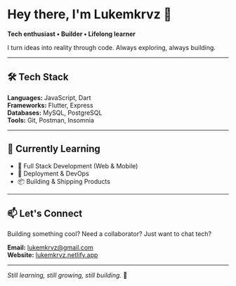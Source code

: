 # Hey there, I'm Lukemkrvz 👋

**Tech enthusiast • Builder • Lifelong learner**

I turn ideas into reality through code. Always exploring, always building.

---

## 🛠️ Tech Stack

**Languages:** JavaScript, Dart  
**Frameworks:** Flutter, Express  
**Databases:** MySQL, PostgreSQL  
**Tools:** Git, Postman, Insomnia

---

## 🌱 Currently Learning

- 🧱 Full Stack Development (Web & Mobile)
- 🚀 Deployment & DevOps
- 📦 Building & Shipping Products

---

## 📫 Let's Connect

Building something cool? Need a collaborator? Just want to chat tech?

**Email:** lukemkrvz@gmail.com  
**Website:** [lukemkrvz.netlify.app](https://lukemkrvz.netlify.app)

---

*Still learning, still growing, still building.* 🚀
